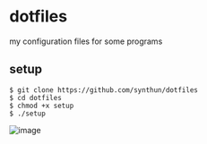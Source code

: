 # dotfiles

my configuration files for some programs

## setup
```
$ git clone https://github.com/synthun/dotfiles
$ cd dotfiles
$ chmod +x setup
$ ./setup
```

![image](https://user-images.githubusercontent.com/84999468/178663961-6e49d6ee-9fbd-4e8e-871e-32c5d511141a.png)
